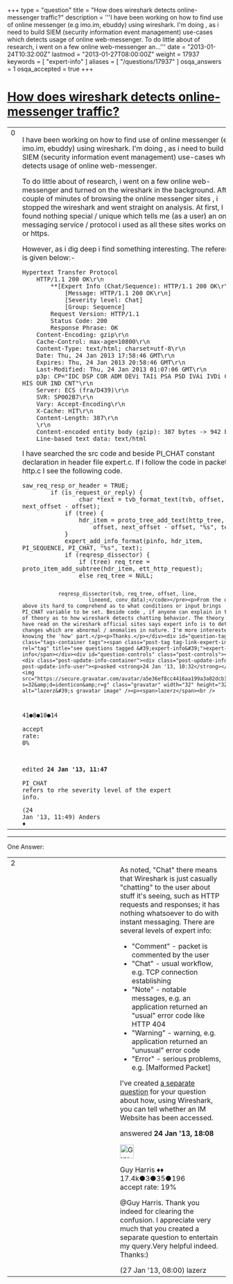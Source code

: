 +++
type = "question"
title = "How does wireshark detects online-messenger traffic?"
description = '''I have been working on how to find use of online messenger (e.g imo.im, ebuddy) using wireshark. I&#x27;m doing , as i need to build SIEM (security information event management) use-cases which detects usage of online web-messenger.  To do little about of research, i went on a few online web-messenger an...'''
date = "2013-01-24T10:32:00Z"
lastmod = "2013-01-27T08:00:00Z"
weight = 17937
keywords = [ "expert-info" ]
aliases = [ "/questions/17937" ]
osqa_answers = 1
osqa_accepted = true
+++

<div class="headNormal">

# [How does wireshark detects online-messenger traffic?](/questions/17937/how-does-wireshark-detects-online-messenger-traffic)

</div>

<div id="main-body">

<div id="askform">

<table id="question-table" style="width:100%;"><colgroup><col style="width: 50%" /><col style="width: 50%" /></colgroup><tbody><tr class="odd"><td style="width: 30px; vertical-align: top"><div class="vote-buttons"><span id="post-17937-upvote" class="ajax-command post-vote up" rel="nofollow" title="I like this post (click again to cancel)"> </span><div id="post-17937-score" class="post-score" title="current number of votes">0</div><span id="post-17937-downvote" class="ajax-command post-vote down" rel="nofollow" title="I dont like this post (click again to cancel)"> </span> <span id="favorite-mark" class="ajax-command favorite-mark" rel="nofollow" title="mark/unmark this question as favorite (click again to cancel)"> </span><div id="favorite-count" class="favorite-count"></div></div></td><td><div id="item-right"><div class="question-body"><p>I have been working on how to find use of online messenger (e.g imo.im, ebuddy) using wireshark. I'm doing , as i need to build SIEM (security information event management) use-cases which detects usage of online web-messenger.</p><p>To do little about of research, i went on a few online web-messenger and turned on the wireshark in the background. After a couple of minutes of browsing the online messenger sites , i stopped the wireshark and went straight on analysis. At first, I found nothing special / unique which tells me (as a user) an online messaging service / protocol i used as all these sites works on http or https.</p><p>However, as i dig deep i find something interesting. The reference is given below:-</p><pre><code>Hypertext Transfer Protocol
    HTTP/1.1 200 OK\r\n
        **[Expert Info (Chat/Sequence): HTTP/1.1 200 OK\r\n]**
            [Message: HTTP/1.1 200 OK\r\n]
            [Severity level: Chat]
            [Group: Sequence]
        Request Version: HTTP/1.1
        Status Code: 200
        Response Phrase: OK
    Content-Encoding: gzip\r\n
    Cache-Control: max-age=10800\r\n
    Content-Type: text/html; charset=utf-8\r\n
    Date: Thu, 24 Jan 2013 17:58:46 GMT\r\n
    Expires: Thu, 24 Jan 2013 20:58:46 GMT\r\n
    Last-Modified: Thu, 24 Jan 2013 01:07:06 GMT\r\n
    p3p: CP=&quot;IDC DSP COR ADM DEVi TAIi PSA PSD IVAi IVDi CONi HIS OUR IND CNT&quot;\r\n
    Server: ECS (fra/D439)\r\n
    SVR: SP002B7\r\n
    Vary: Accept-Encoding\r\n
    X-Cache: HIT\r\n
    Content-Length: 387\r\n
    \r\n
    Content-encoded entity body (gzip): 387 bytes -&gt; 942 bytes
    Line-based text data: text/html</code></pre><p>I have searched the src code and beside PI_CHAT constant declaration in header file expert.c. If i follow the code in packet-http.c I see the following code.</p><pre><code>saw_req_resp_or_header = TRUE;
        if (is_request_or_reply) {
                char *text = tvb_format_text(tvb, offset, next_offset - offset);
            if (tree) {
                hdr_item = proto_tree_add_text(http_tree, tvb,
                    offset, next_offset - offset, &quot;%s&quot;, text);
            }
            expert_add_info_format(pinfo, hdr_item, PI_SEQUENCE, PI_CHAT, &quot;%s&quot;, text);
            if (reqresp_dissector) {
                if (tree) req_tree = proto_item_add_subtree(hdr_item, ett_http_request);
                else req_tree = NULL;

                reqresp_dissector(tvb, req_tree, offset, line,
                          lineend, conv_data);</code></pre><p>From the code above its hard to comprehend as to what conditions or input brings PI_CHAT variable to be set. Beside code , if anyone can explain in terms of theory as to how wireshark detects chatting behavior. The theory I have read on the wireshark official sites says expert info is to detect changes which are abnormal / anomalies in nature. I'm more interested in knowing the 'how' part.</p><p>Thanks.</p></div><div id="question-tags" class="tags-container tags"><span class="post-tag tag-link-expert-info" rel="tag" title="see questions tagged &#39;expert-info&#39;">expert-info</span></div><div id="question-controls" class="post-controls"></div><div class="post-update-info-container"><div class="post-update-info post-update-info-user"><p>asked <strong>24 Jan '13, 10:32</strong></p><img src="https://secure.gravatar.com/avatar/a5e36ef8cc4416aa199a3a82dcb1deb4?s=32&amp;d=identicon&amp;r=g" class="gravatar" width="32" height="32" alt="lazerz&#39;s gravatar image" /><p><span>lazerz</span><br />
<span class="score" title="41 reputation points">41</span><span title="8 badges"><span class="badge1">●</span><span class="badgecount">8</span></span><span title="10 badges"><span class="silver">●</span><span class="badgecount">10</span></span><span title="14 badges"><span class="bronze">●</span><span class="badgecount">14</span></span><br />
<span class="accept_rate" title="Rate of the user&#39;s accepted answers">accept rate:</span> <span title="lazerz has no accepted answers">0%</span></p></div><div class="post-update-info post-update-info-edited"><p><span> edited <strong>24 Jan '13, 11:47</strong> </span></p></div></div><div id="comments-container-17937" class="comments-container"><span id="17938"></span><div id="comment-17938" class="comment"><div id="post-17938-score" class="comment-score"></div><div class="comment-text"><p>PI_CHAT refers to rhe severity level of the expert info.</p></div><div id="comment-17938-info" class="comment-info"><span class="comment-age">(24 Jan '13, 11:49)</span> <span class="comment-user userinfo">Anders ♦</span></div></div></div><div id="comment-tools-17937" class="comment-tools"></div><div class="clear"></div><div id="comment-17937-form-container" class="comment-form-container"></div><div class="clear"></div></div></td></tr></tbody></table>

------------------------------------------------------------------------

<div class="tabBar">

<span id="sort-top"></span>

<div class="headQuestions">

One Answer:

</div>

</div>

<span id="17947"></span>

<div id="answer-container-17947" class="answer accepted-answer">

<table style="width:100%;"><colgroup><col style="width: 50%" /><col style="width: 50%" /></colgroup><tbody><tr class="odd"><td style="width: 30px; vertical-align: top"><div class="vote-buttons"><span id="post-17947-upvote" class="ajax-command post-vote up" rel="nofollow" title="I like this post (click again to cancel)"> </span><div id="post-17947-score" class="post-score" title="current number of votes">2</div><span id="post-17947-downvote" class="ajax-command post-vote down" rel="nofollow" title="I dont like this post (click again to cancel)"> </span> <span class="accept-answer on" rel="nofollow" title="lazerz has selected this answer as the correct answer"> </span></div></td><td><div class="item-right"><div class="answer-body"><p>As noted, "Chat" there means that Wireshark is just casually "chatting" to the user about stuff it's seeing, such as HTTP requests and responses; it has nothing whatsoever to do with instant messaging. There are several levels of expert info:</p><ul><li>"Comment" - packet is commented by the user</li><li>"Chat" - usual workflow, e.g. TCP connection establishing</li><li>"Note" - notable messages, e.g. an application returned an "usual" error code like HTTP 404</li><li>"Warning" - warning, e.g. application returned an "unusual" error code</li><li>"Error" - serious problems, e.g. [Malformed Packet]</li></ul><p>I've created <a href="http://ask.wireshark.org/questions/17939/using-wireshark-how-can-you-tell-whether-an-instant-message-website-has-been-accessed">a separate question</a> for your question about how, using Wireshark, you can tell whether an IM Website has been accessed.</p></div><div class="answer-controls post-controls"></div><div class="post-update-info-container"><div class="post-update-info post-update-info-user"><p>answered <strong>24 Jan '13, 18:08</strong></p><img src="https://secure.gravatar.com/avatar/f93de7000747ab5efb5acd3034b2ebd7?s=32&amp;d=identicon&amp;r=g" class="gravatar" width="32" height="32" alt="Guy%20Harris&#39;s gravatar image" /><p><span>Guy Harris ♦♦</span><br />
<span class="score" title="17443 reputation points"><span>17.4k</span></span><span title="3 badges"><span class="badge1">●</span><span class="badgecount">3</span></span><span title="35 badges"><span class="silver">●</span><span class="badgecount">35</span></span><span title="196 badges"><span class="bronze">●</span><span class="badgecount">196</span></span><br />
<span class="accept_rate" title="Rate of the user&#39;s accepted answers">accept rate:</span> <span title="Guy Harris has 216 accepted answers">19%</span></p></div></div><div id="comments-container-17947" class="comments-container"><span id="17984"></span><div id="comment-17984" class="comment"><div id="post-17984-score" class="comment-score"></div><div class="comment-text"><p><span>@Guy Harris</span>. Thank you indeed for clearing the confusion. I appreciate very much that you created a separate question to entertain my query.Very helpful indeed. Thanks:)</p></div><div id="comment-17984-info" class="comment-info"><span class="comment-age">(27 Jan '13, 08:00)</span> <span class="comment-user userinfo">lazerz</span></div></div></div><div id="comment-tools-17947" class="comment-tools"></div><div class="clear"></div><div id="comment-17947-form-container" class="comment-form-container"></div><div class="clear"></div></div></td></tr></tbody></table>

</div>

<div class="paginator-container-left">

</div>

</div>

</div>

